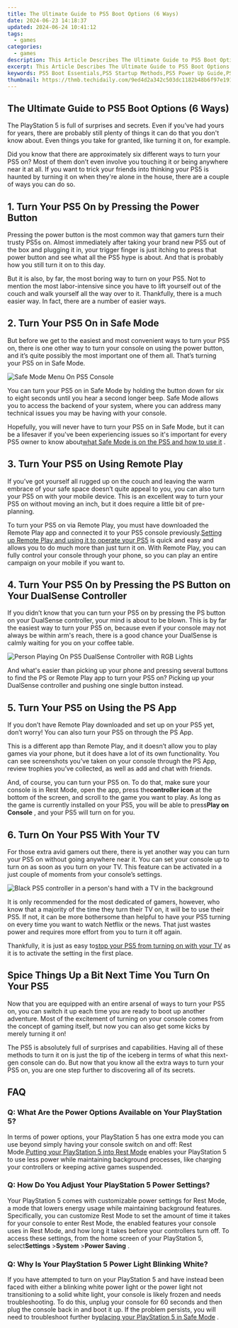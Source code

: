 ```yaml
---
title: The Ultimate Guide to PS5 Boot Options (6 Ways)
date: 2024-06-23 14:18:37
updated: 2024-06-24 10:41:12
tags:
  - games
categories:
  - games
description: This Article Describes The Ultimate Guide to PS5 Boot Options (6 Ways)
excerpt: This Article Describes The Ultimate Guide to PS5 Boot Options (6 Ways)
keywords: PS5 Boot Essentials,PS5 Startup Methods,PS5 Power Up Guide,PS5 System Booting,PS5 Start Options,Boot Options for PS5,PS5 Restart Tricks
thumbnail: https://thmb.techidaily.com/9ed4d2a342c503dc1182b48b6f97e1914eb836100fe0df4621fadbbe35959f4b.jpg
---
```


## The Ultimate Guide to PS5 Boot Options (6 Ways)

 The PlayStation 5 is full of surprises and secrets. Even if you’ve had yours for years, there are probably still plenty of things it can do that you don't know about. Even things you take for granted, like turning it on, for example.

 Did you know that there are approximately six different ways to turn your PS5 on? Most of them don’t even involve you touching it or being anywhere near it at all. If you want to trick your friends into thinking your PS5 is haunted by turning it on when they're alone in the house, there are a couple of ways you can do so.

## 1\. Turn Your PS5 On by Pressing the Power Button

 Pressing the power button is the most common way that gamers turn their trusty PS5s on. Almost immediately after taking your brand new PS5 out of the box and plugging it in, your trigger finger is just itching to press that power button and see what all the PS5 hype is about. And that is probably how you still turn it on to this day.

 But it is also, by far, the most boring way to turn on your PS5\. Not to mention the most labor-intensive since you have to lift yourself out of the couch and walk yourself all the way over to it. Thankfully, there is a much easier way. In fact, there are a number of easier ways.

## 2\. Turn Your PS5 On in Safe Mode

 But before we get to the easiest and most convenient ways to turn your PS5 on, there is one other way to turn your console on using the power button, and it’s quite possibly the most important one of them all. That’s turning your PS5 on in Safe Mode.

![Safe Mode Menu On PS5 Console](https://static1.makeuseofimages.com/wordpress/wp-content/uploads/2023/03/safe-mode-menu-on-ps5-console.jpg)

 You can turn your PS5 on in Safe Mode by holding the button down for six to eight seconds until you hear a second longer beep. Safe Mode allows you to access the backend of your system, where you can address many technical issues you may be having with your console.

 Hopefully, you will never have to turn your PS5 on in Safe Mode, but it can be a lifesaver if you've been experiencing issues so it's important for every PS5 owner to know about[what Safe Mode is on the PS5 and how to use it](https://www.makeuseof.com/how-to-use-ps5-safe-mode/) .

## 3\. Turn Your PS5 on Using Remote Play

 If you’ve got yourself all rugged up on the couch and leaving the warm embrace of your safe space doesn’t quite appeal to you, you can also turn your PS5 on with your mobile device. This is an excellent way to turn your PS5 on without moving an inch, but it does require a little bit of pre-planning.

 To turn your PS5 on via Remote Play, you must have downloaded the Remote Play app and connected it to your PS5 console previously.[Setting up Remote Play and using it to operate your PS5](https://www.makeuseof.com/ps5-how-to-set-up-and-use-remote-play/) is quick and easy and allows you to do much more than just turn it on. With Remote Play, you can fully control your console through your phone, so you can play an entire campaign on your mobile if you want to.

## 4\. Turn Your PS5 On by Pressing the PS Button on Your DualSense Controller

 If you didn’t know that you can turn your PS5 on by pressing the PS button on your DualSense controller, your mind is about to be blown. This is by far the easiest way to turn your PS5 on, because even if your console may not always be within arm's reach, there is a good chance your DualSense is calmly waiting for you on your coffee table.

![Person Playing On PS5 DualSense Controller with RGB Lights](https://static1.makeuseofimages.com/wordpress/wp-content/uploads/2023/02/person-playing-on-ps5-dualsense-controller-with-rgb-lights.jpg)

 And what's easier than picking up your phone and pressing several buttons to find the PS or Remote Play app to turn your PS5 on? Picking up your DualSense controller and pushing one single button instead.

## 5\. Turn Your PS5 on Using the PS App

 If you don’t have Remote Play downloaded and set up on your PS5 yet, don’t worry! You can also turn your PS5 on through the PS App.

 This is a different app than Remote Play, and it doesn’t allow you to play games via your phone, but it does have a lot of its own functionality. You can see screenshots you’ve taken on your console through the PS App, review trophies you’ve collected, as well as add and chat with friends.

 And, of course, you can turn your PS5 on. To do that, make sure your console is in Rest Mode, open the app, press the**controller icon** at the bottom of the screen, and scroll to the game you want to play. As long as the game is currently installed on your PS5, you will be able to press**Play on Console** , and your PS5 will turn on for you.

## 6\. Turn On Your PS5 With Your TV

 For those extra avid gamers out there, there is yet another way you can turn your PS5 on without going anywhere near it. You can set your console up to turn on as soon as you turn on your TV. This feature can be activated in a just couple of moments from your console’s settings.

![Black PS5 controller in a person's hand with a TV in the background](https://static1.makeuseofimages.com/wordpress/wp-content/uploads/2023/06/black-ps5-controller-in-a-person-s-hand-with-a-tv-in-the-background.jpg)

 It is only recommended for the most dedicated of gamers, however, who know that a majority of the time they turn their TV on, it will be to use their PS5\. If not, it can be more bothersome than helpful to have your PS5 turning on every time you want to watch Netflix or the news. That just wastes power and requires more effort from you to turn it off again.

 Thankfully, it is just as easy to[stop your PS5 from turning on with your TV](https://www.makeuseof.com/stop-ps5-turning-on-off-with-tv/) as it is to activate the setting in the first place.

## Spice Things Up a Bit Next Time You Turn On Your PS5

 Now that you are equipped with an entire arsenal of ways to turn your PS5 on, you can switch it up each time you are ready to boot up another adventure. Most of the excitement of turning on your console comes from the concept of gaming itself, but now you can also get some kicks by merely turning it on!

 The PS5 is absolutely full of surprises and capabilities. Having all of these methods to turn it on is just the tip of the iceberg in terms of what this next-gen console can do. But now that you know all the extra ways to turn your PS5 on, you are one step further to discovering all of its secrets.

## FAQ

### Q: What Are the Power Options Available on Your PlayStation 5?

 In terms of power options, your PlayStation 5 has one extra mode you can use beyond simply having your console switch on and off: Rest Mode.[Putting your PlayStation 5 into Rest Mode](https://www.makeuseof.com/how-to-ps5-rest-mode/) enables your PlayStation 5 to use less power while maintaining background processes, like charging your controllers or keeping active games suspended.

### Q: How Do You Adjust Your PlayStation 5 Power Settings?

 Your PlayStation 5 comes with customizable power settings for Rest Mode, a mode that lowers energy usage while maintaining background features. Specifically, you can customize Rest Mode to set the amount of time it takes for your console to enter Rest Mode, the enabled features your console uses in Rest Mode, and how long it takes before your controllers turn off. To access these settings, from the home screen of your PlayStation 5, select**Settings** \>**System** \>**Power Saving** .

### Q: Why Is Your PlayStation 5 Power Light Blinking White?

 If you have attempted to turn on your PlayStation 5 and have instead been faced with either a blinking white power light or the power light not transitioning to a solid white light, your console is likely frozen and needs troubleshooting. To do this, unplug your console for 60 seconds and then plug the console back in and boot it up. If the problem persists, you will need to troubleshoot further by[placing your PlayStation 5 in Safe Mode](https://www.makeuseof.com/how-to-use-ps5-safe-mode/) .


<ins class="adsbygoogle"
     style="display:block"
     data-ad-format="autorelaxed"
     data-ad-client="ca-pub-7571918770474297"
     data-ad-slot="1223367746"></ins>



<ins class="adsbygoogle"
     style="display:block"
     data-ad-client="ca-pub-7571918770474297"
     data-ad-slot="8358498916"
     data-ad-format="auto"
     data-full-width-responsive="true"></ins>
